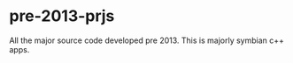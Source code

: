 pre-2013-prjs
========================

All the major source code developed pre 2013. 
This is majorly symbian c++ apps.
